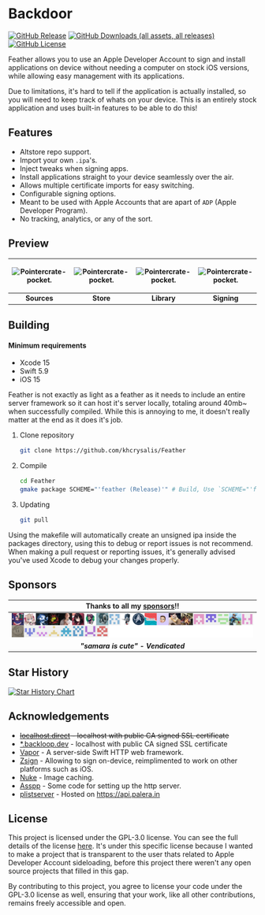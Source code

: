 
# Backdoor
[![GitHub Release](https://img.shields.io/github/v/release/khcrysalis/feather?include_prereleases)](https://github.com/khcrysalis/feather/releases)
[![GitHub Downloads (all assets, all releases)](https://img.shields.io/github/downloads/khcrysalis/feather/total)](https://github.com/khcrysalis/feather/releases)
[![GitHub License](https://img.shields.io/github/license/khcrysalis/feather?color=%23C96FAD)](https://github.com/khcrysalis/feather/blob/main/LICENSE)

Feather allows you to use an Apple Developer Account to sign and install applications on device without needing a computer on stock iOS versions, while allowing easy management with its applications.

Due to limitations, it's hard to tell if the application is actually installed, so you will need to keep track of whats on your device. This is an entirely stock application and uses built-in features to be able to do this!

## Features

- Altstore repo support.
- Import your own `.ipa`'s.
- Inject tweaks when signing apps.
- Install applications straight to your device seamlessly over the air.
- Allows multiple certificate imports for easy switching.
- Configurable signing options.
- Meant to be used with Apple Accounts that are apart of `ADP` (Apple Developer Program).
- No tracking, analytics, or any of the sort.

## Preview

| <p align="center"><picture><source media="(prefers-color-scheme: dark)" srcset="Images/Repos.png"><source media="(prefers-color-scheme: light)" srcset="Images/Repos_L.png"><img alt="Pointercrate-pocket." src="Images/Repos_L.png" width="200"></picture></p> | <p align="center"><picture><source media="(prefers-color-scheme: dark)" srcset="Images/Store.png"><source media="(prefers-color-scheme: light)" srcset="Images/Store_L.png"><img alt="Pointercrate-pocket." src="Images/Store_L.png" width="200"></picture></p> | <p align="center"><picture><source media="(prefers-color-scheme: dark)" srcset="Images/Library.png"><source media="(prefers-color-scheme: light)" srcset="Images/Library_L.png"><img alt="Pointercrate-pocket." src="Images/Library_L.png" width="200"></picture></p> | <p align="center"><picture><source media="(prefers-color-scheme: dark)" srcset="Images/Sign.png"><source media="(prefers-color-scheme: light)" srcset="Images/Sign_L.png"><img alt="Pointercrate-pocket." src="Images/Sign_L.png" width="200"></picture></p> |
|:--:|:--:|:--:|:--:|
| **Sources** | **Store** | **Library** | **Signing** |

## Building

#### Minimum requirements

- Xcode 15
- Swift 5.9
- iOS 15

Feather is not exactly as light as a feather as it needs to include an entire server framework so it can host it's server locally, totaling around 40mb~ when successfully compiled. While this is annoying to me, it doesn't really matter at the end as it does it's job.

1. Clone repository
    ```sh
    git clone https://github.com/khcrysalis/Feather
    ```

2. Compile
    ```sh
    cd Feather
    gmake package SCHEME="'feather (Release)'" # Build, Use `SCHEME="'feather (Debug)'"` for debug build
    ```

3. Updating
    ```sh
    git pull
    ```

Using the makefile will automatically create an unsigned ipa inside the packages directory, using this to debug or report issues is not recommend. When making a pull request or reporting issues, it's generally advised you've used Xcode to debug your changes properly.

## Sponsors

| Thanks to all my [sponsors](https://github.com/sponsors/khcrysalis)!! |
|:-:|
| <img src="https://raw.githubusercontent.com/khcrysalis/github-sponsor-graph/main/graph.png"> |
| _**"samara is cute" - Vendicated**_ |

## Star History

<a href="https://star-history.com/#khcrysalis/feather&Date">
 <picture>
   <source media="(prefers-color-scheme: dark)" srcset="https://api.star-history.com/svg?repos=khcrysalis/feather&type=Date&theme=dark" />
   <source media="(prefers-color-scheme: light)" srcset="https://api.star-history.com/svg?repos=khcrysalis/feather&type=Date" />
   <img alt="Star History Chart" src="https://api.star-history.com/svg?repos=khcrysalis/feather&type=Date" />
 </picture>
</a>

## Acknowledgements

- ~~[localhost.direct](https://github.com/Upinel/localhost.direct) - localhost with public CA signed SSL certificate~~
- [*.backloop.dev](https://backloop.dev/) - localhost with public CA signed SSL certificate
- [Vapor](https://github.com/vapor/vapor) - A server-side Swift HTTP web framework.
- [Zsign](https://github.com/zhlynn/zsign) - Allowing to sign on-device, reimplimented to work on other platforms such as iOS.
- [Nuke](https://github.com/kean/Nuke) - Image caching.
- [Asspp](https://github.com/Lakr233/Asspp) - Some code for setting up the http server.
- [plistserver](https://github.com/nekohaxx/plistserver) - Hosted on https://api.palera.in

## License 

This project is licensed under the GPL-3.0 license. You can see the full details of the license [here](https://github.com/khcrysalis/Feather/blob/main/LICENSE). It's under this specific license because I wanted to make a project that is transparent to the user thats related to Apple Developer Account sideloading, before this project there weren't any open source projects that filled in this gap.

By contributing to this project, you agree to license your code under the GPL-3.0 license as well, ensuring that your work, like all other contributions, remains freely accessible and open.

